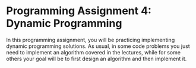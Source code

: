 # Programming Assignment 4: Dynamic Programming

In this programming assignment, you will be practicing implementing dynamic programming solutions. As usual, in some code problems you just need to implement an algorithm covered in the lectures, while for some others your goal will be to first design an algorithm and then implement it.